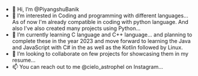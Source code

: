 - 👋 Hi, I’m @PiyangshuBanik
- 👀 I’m interested in Coding and programming with different languages... As of now I'm already compatible in coding with python language. And also I've also created many projects using Python...
- 🌱 I’m currently learning C language and C++ language... and planning to complete these in the year 2023 and move forward to learning the Java and JavaScript with C# in the as well as the Kotlin followed by Linux.
- 💞️ I’m looking to collaborate on few projects for showcasing them in my resume...
- 📫 You can reach out to me @cielo_astrophel on Instagram...

<!---
PiyangshuBanik/PiyangshuBanik is a ✨ special ✨ repository because its `README.md` (this file) appears on your GitHub profile.
You can click the Preview link to take a look at your changes.
--->
